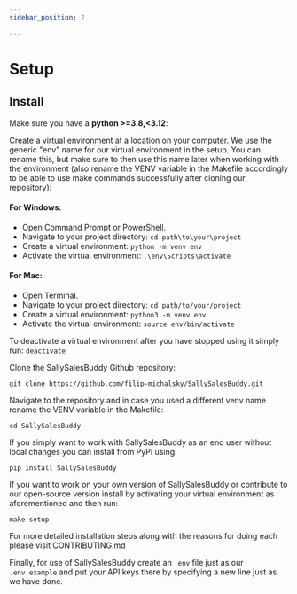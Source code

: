 ```yaml
---
sidebar_position: 2

---
```

# Setup

## Install

Make sure you have a **python &gt;=3.8,&lt;3.12**:

Create a virtual environment at a location on your computer. We use the generic "env" name for our virtual environment in the setup. You can rename this, but make sure to then use this name later when working with the environment (also rename the VENV variable in the Makefile accordingly to be able to use make commands successfully after cloning our repository):

#### For Windows:

- Open Command Prompt or PowerShell.
- Navigate to your project directory: `cd path\to\your\project`
- Create a virtual environment: `python -m venv env`
- Activate the virtual environment: `.\env\Scripts\activate`

#### For Mac:

- Open Terminal.
- Navigate to your project directory: `cd path/to/your/project`
- Create a virtual environment: `python3 -m venv env`
- Activate the virtual environment: `source env/bin/activate`

To deactivate a virtual environment after you have stopped using it simply run: `deactivate`

Clone the SallySalesBuddy Github repository:

`git clone https://github.com/filip-michalsky/SallySalesBuddy.git`

Navigate to the repository and in case you used a different venv name rename the VENV variable in the Makefile:

`cd SallySalesBuddy`



If you simply want to work with SallySalesBuddy as an end user without local changes you can install from PyPI using:

`pip install SallySalesBuddy`

If you want to work on your own version of SallySalesBuddy or contribute to our open-source version install by activating your virtual environment as aforementioned and then run:

`make setup`

For more detailed installation steps along with the reasons for doing each please visit CONTRIBUTING.md

Finally, for use of SallySalesBuddy create an `.env` file just as our `.env.example` and put your API keys there by specifying a new line just as we have done.
